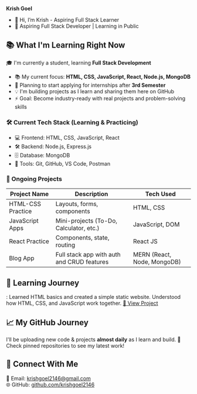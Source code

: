 **Krish Goel**
- 👋 Hi, I’m Krish - Aspiring Full Stack Learner 
- 🌱 Aspiring Full Stack Developer | Learning in Public
## 📚 What I'm Learning Right Now
 🎓 I'm currently a student, learning **Full Stack Development**
- 📚 My current focus: **HTML, CSS, JavaScript, React, Node.js, MongoDB**
- 📌 Planning to start applying for internships after **3rd Semester**
- 💡 I'm building projects as I learn and sharing them here on GitHub
- ⚡ Goal: Become industry-ready with real projects and problem-solving skills
### 🛠️ Current Tech Stack (Learning & Practicing)
- 💻 Frontend: HTML, CSS, JavaScript, React
- 🛠️ Backend: Node.js, Express.js
- 🗄️ Database: MongoDB
- 🔧 Tools: Git, GitHub, VS Code, Postman

### 🚧 Ongoing Projects

| Project Name     | Description                                 | Tech Used                    |
|------------------|---------------------------------------------|------------------------------|
| HTML-CSS Practice | Layouts, forms, components                 | HTML, CSS                    |
| JavaScript Apps  | Mini-projects (To-Do, Calculator, etc.)     | JavaScript, DOM              |
| React Practice   | Components, state, routing                  | React JS                     |
| Blog App         | Full stack app with auth and CRUD features  | MERN (React, Node, MongoDB)  |
## 📘 Learning Journey 
: Learned HTML basics and created a simple static website. Understood how HTML, CSS, and JavaScript work together. [🔗 View Project](https://github.com/your-krishgoel2146/html-basics)

## 📈 My GitHub Journey
I'll be uploading new code & projects **almost daily** as I learn and build.
📌 Check pinned repositories to see my latest work!
## 🔗 Connect With Me
📧 Email: krishgoel2146@gmail.com  
🌐 GitHub: [github.com/krishgoel2146](https://github.com/krishgoel2146) 
